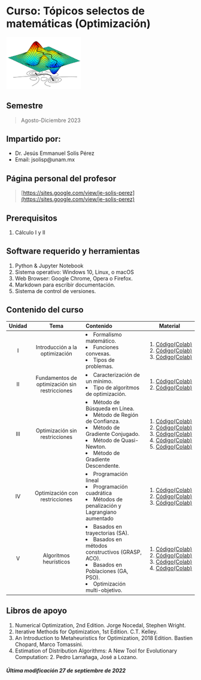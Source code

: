 # Curso: Tópicos selectos de matemáticas (Optimización)

<img src="figures/optimal.png" alt="isolated" width="200"/>

## Semestre
> Agosto-Diciembre 2023

## Impartido por:
<ul>
  <li> Dr. Jesús Emmanuel Solís Pérez </li>
  <li> Email: jsolisp@unam.mx </li>
</ul>

## Página personal del profesor
> [https://sites.google.com/view/je-solis-perez](https://sites.google.com/view/je-solis-perez)

## Prerequisitos
<ol>
 <li>Cálculo I y II </li>
</ol>

## Software requerido y herramientas
<ol>
 <li>Python & Jupyter Notebook </li>
 <li>Sistema operativo: Windows 10, Linux, o macOS</li>
 <li>Web Browser: Google Chrome, Opera o Firefox.</li>
 <li>Markdown para escribir documentación.</li>
 <li>Sistema de control de versiones.</li>
</ol>

## Contenido del curso

| **Unidad** | **Tema** | **Contenido** | **Material** |
|:---:|:---:|:---|:---:|
| I | Introducción a la optimización | <li>Formalismo matemático.</li> <li>Funciones convexas.</li> <li>Tipos de problemas.</li> | <ol><li>[Código(Colab)](codes/.ipynb)</li> <li>[Código(Colab)](codes/.ipynb)</li> <li>[Código(Colab)](codes/.ipynb)</li> </ol> |
| II | Fundamentos de optimización sin restricciones | <li>Caracterización de un mínimo.</li> <li>Tipo de algoritmos de optimización.</li> | <ol><li>[Código(Colab)](codes/.ipynb)</li> <li>[Código(Colab)](codes/.ipynb)</li> </ol> |
| III | Optimización sin restricciones | <li>Método de Búsqueda en Línea.</li> <li>Método de Región de Confianza.</li> <li>Método de Gradiente Conjugado.</li> <li>Método de Quasi-Newton.</li> <li>Método de Gradiente Descendente.</li> | <ol><li>[Código(Colab)](codes/JESP_06_Busqueda_lineal.ipynb)</li> <li>[Código(Colab)](codes/.ipynb)</li> <li>[Código(Colab)](codes/.ipynb)</li> <li>[Código(Colab)](codes/.ipynb)</li> <li>[Código(Colab)](codes/.ipynb)</li> </ol> |
| IV | Optimización con restricciones | <li>Programación lineal</li> <li>Programación cuadrática </li> <li>Métodos de penalización y Lagrangiano aumentado </li> | <ol><li>[Código(Colab)](codes/.ipynb)</li> <li>[Código(Colab)](codes/.ipynb)</li> <li>[Código(Colab)](codes/.ipynb)</li> </ol> |
| V | Algoritmos heurísticos | <li>Basados en trayectorias (SA).</li> <li>Basados en métodos constructivos (GRASP, ACO).</li> <li>Basados en Poblaciones (GA, PSO).</li> <li>Optimización multi-objetivo.</li> | <ol><li>[Código(Colab)](codes/.ipynb)</li><li>[Código(Colab)](codes/.ipynb)</li><li>[Código(Colab)](codes/.ipynb)</li><li>[Código(Colab)](codes/.ipynb)</li> </ol> |

## Libros de apoyo
<ol>
 <li> Numerical Optimization, 2nd Edition. Jorge Nocedal, Stephen Wright. </li>
 <li> Iterative Methods for Optimization, 1st Edition. C.T. Kelley. </li>
 <li> An Introduction to Metaheuristics for Optimization, 2018 Edition. Bastien Chopard, Marco Tomassini. </li>
 <li> Estimation of Distribution Algorithms: A New Tool for Evolutionary Computation: 2. Pedro Larrañaga, José a Lozano. </li>
</ol>

##### Última modificación 27 de septiembre de 2022
